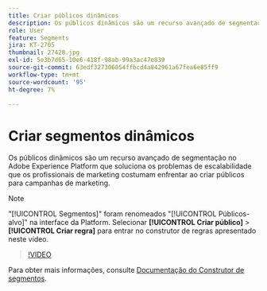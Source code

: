 ```yaml
---
title: Criar públicos dinâmicos
description: Os públicos dinâmicos são um recurso avançado de segmentação no Adobe Experience Platform que soluciona os problemas de escalabilidade que os profissionais de marketing costumam enfrentar ao criar públicos para campanhas de marketing.
role: User
feature: Segments
jira: KT-2705
thumbnail: 27428.jpg
exl-id: 5e3b7d65-10e6-418f-98ab-99a3ac47e839
source-git-commit: 63edf327306054ffbcd4a842961a67fea6e85ff9
workflow-type: tm+mt
source-wordcount: '95'
ht-degree: 7%

---
```


# Criar segmentos dinâmicos

Os públicos dinâmicos são um recurso avançado de segmentação no Adobe Experience Platform que soluciona os problemas de escalabilidade que os profissionais de marketing costumam enfrentar ao criar públicos para campanhas de marketing.

>[!NOTE]
>
> &quot;[!UICONTROL Segmentos]&quot; foram renomeados &quot;[!UICONTROL Públicos-alvo]&quot; na interface da Platform. Selecionar **[!UICONTROL Criar público]** > **[!UICONTROL Criar regra]** para entrar no construtor de regras apresentado neste vídeo.

>[!VIDEO](https://video.tv.adobe.com/v/27428?quality=12&learn=on)

Para obter mais informações, consulte [Documentação do Construtor de segmentos](https://experienceleague.adobe.com/docs/experience-platform/segmentation/ui/segment-builder.html?lang=pt-br).
